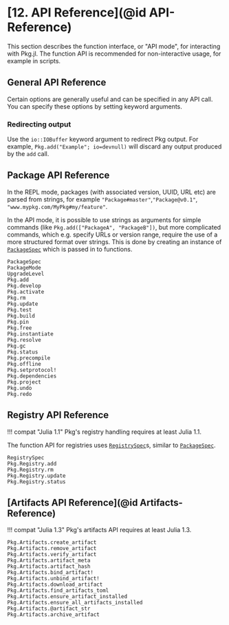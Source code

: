 # [**12.** API Reference](@id API-Reference)

This section describes the function interface, or "API mode",
for interacting with Pkg.jl. The function API is recommended
for non-interactive usage, for example in scripts.

## General API Reference

Certain options are generally useful and can be specified in any API call.
You can specify these options by setting keyword arguments.

### Redirecting output

Use the `io::IOBuffer` keyword argument to redirect Pkg output.
For example, `Pkg.add("Example"; io=devnull)` will discard any output produced by the `add` call.

## Package API Reference

In the REPL mode, packages (with associated version, UUID, URL etc) are parsed from strings,
for example `"Package#master"`,`"Package@v0.1"`, `"www.mypkg.com/MyPkg#my/feature"`.

In the API mode, it is possible to use strings as arguments for simple commands (like `Pkg.add(["PackageA", "PackageB"])`,
but more complicated commands, which e.g. specify URLs or version range, require the use of a more structured format over strings.
This is done by creating an instance of [`PackageSpec`](@ref) which is passed in to functions.

```@docs
PackageSpec
PackageMode
UpgradeLevel
Pkg.add
Pkg.develop
Pkg.activate
Pkg.rm
Pkg.update
Pkg.test
Pkg.build
Pkg.pin
Pkg.free
Pkg.instantiate
Pkg.resolve
Pkg.gc
Pkg.status
Pkg.precompile
Pkg.offline
Pkg.setprotocol!
Pkg.dependencies
Pkg.project
Pkg.undo
Pkg.redo
```


## Registry API Reference

!!! compat "Julia 1.1"
    Pkg's registry handling requires at least Julia 1.1.

The function API for registries uses [`RegistrySpec`](@ref)s, similar to
[`PackageSpec`](@ref).

```@docs
RegistrySpec
Pkg.Registry.add
Pkg.Registry.rm
Pkg.Registry.update
Pkg.Registry.status
```

## [Artifacts API Reference](@id Artifacts-Reference)

!!! compat "Julia 1.3"
    Pkg's artifacts API requires at least Julia 1.3.

```@docs
Pkg.Artifacts.create_artifact
Pkg.Artifacts.remove_artifact
Pkg.Artifacts.verify_artifact
Pkg.Artifacts.artifact_meta
Pkg.Artifacts.artifact_hash
Pkg.Artifacts.bind_artifact!
Pkg.Artifacts.unbind_artifact!
Pkg.Artifacts.download_artifact
Pkg.Artifacts.find_artifacts_toml
Pkg.Artifacts.ensure_artifact_installed
Pkg.Artifacts.ensure_all_artifacts_installed
Pkg.Artifacts.@artifact_str
Pkg.Artifacts.archive_artifact
```
